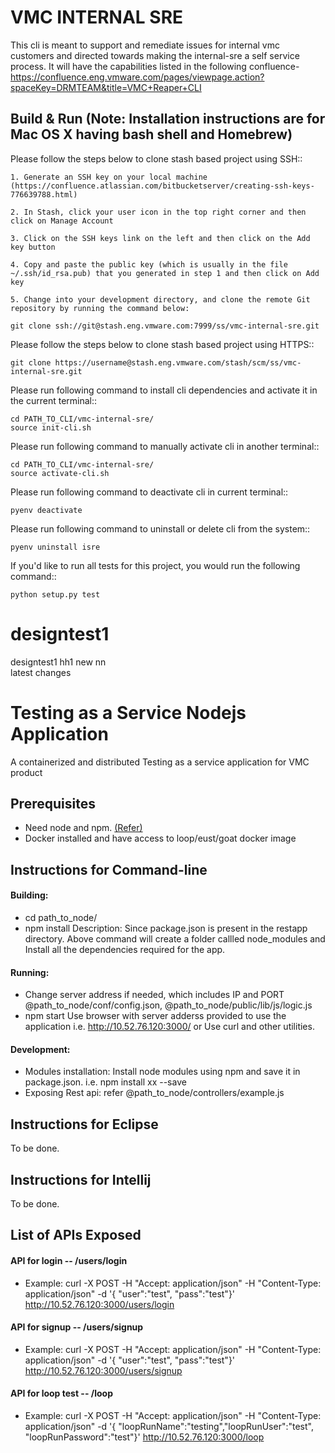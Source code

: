 VMC INTERNAL SRE
================
This cli is meant to support and remediate issues for internal vmc customers and directed towards making the internal-sre a self service process. 
It will have the capabilities listed in the following confluence-
https://confluence.eng.vmware.com/pages/viewpage.action?spaceKey=DRMTEAM&title=VMC+Reaper+CLI
 
Build & Run (Note: Installation instructions are for Mac OS X having bash shell and Homebrew)
-----------
Please follow the steps below to clone stash based project using SSH::

    1. Generate an SSH key on your local machine (https://confluence.atlassian.com/bitbucketserver/creating-ssh-keys-776639788.html)

    2. In Stash, click your user icon in the top right corner and then click on Manage Account

    3. Click on the SSH keys link on the left and then click on the Add key button

    4. Copy and paste the public key (which is usually in the file ~/.ssh/id_rsa.pub) that you generated in step 1 and then click on Add key

    5. Change into your development directory, and clone the remote Git repository by running the command below:

    git clone ssh://git@stash.eng.vmware.com:7999/ss/vmc-internal-sre.git


Please follow the steps below to clone stash based project using HTTPS::

    git clone https://username@stash.eng.vmware.com/stash/scm/ss/vmc-internal-sre.git


Please run following command to install cli dependencies and activate it in the current terminal::

    cd PATH_TO_CLI/vmc-internal-sre/
    source init-cli.sh


Please run following command to manually activate cli in another terminal::

    cd PATH_TO_CLI/vmc-internal-sre/
    source activate-cli.sh


Please run following command to deactivate cli in current terminal::

    pyenv deactivate


Please run following command to uninstall or delete cli from the system::

    pyenv uninstall isre


If you'd like to run all tests for this project, you would run the following command::

    python setup.py test





# designtest1
designtest1
hh1
new
nn  
latest changes


# Testing as a Service Nodejs Application
A containerized and distributed Testing as a service application for VMC product


## Prerequisites
- Need node and npm. [(Refer)](https://nodejs.org/en/download/package-manager/)
- Docker installed and have access to loop/eust/goat docker image


## Instructions for Command-line
#### Building:
 - cd path_to_node/
 - npm install
     Description: Since package.json is present in the restapp directory.
     Above command will create a folder callled node_modules and
     Install all the dependencies required for the app.
     
#### Running:
 - Change server address if needed, which includes IP and PORT
 @path_to_node/conf/config.json, @path_to_node/public/lib/js/logic.js
 - npm start
 Use browser with server adderss provided to use the application i.e. http://10.52.76.120:3000/ or Use curl and other utilities.
 
#### Development:
 - Modules installation: Install node modules using npm and save it in package.json. i.e.  npm install xx --save
 - Exposing Rest api: refer @path_to_node/controllers/example.js


## Instructions for Eclipse
To be done.


## Instructions for Intellij
To be done.


## List of APIs Exposed
#### API for login -- /users/login
- Example: curl -X POST -H "Accept: application/json" -H "Content-Type: application/json" -d '{ "user":"test", "pass":"test"}' http://10.52.76.120:3000/users/login

#### API for signup -- /users/signup
- Example: curl -X POST -H "Accept: application/json" -H "Content-Type: application/json" -d '{ "user":"test", "pass":"test"}' http://10.52.76.120:3000/users/signup

#### API for loop test -- /loop
- Example: curl -X POST -H "Accept: application/json" -H "Content-Type: application/json" -d '{ "loopRunName":"testing","loopRunUser":"test", "loopRunPassword":"test"}' http://10.52.76.120:3000/loop
